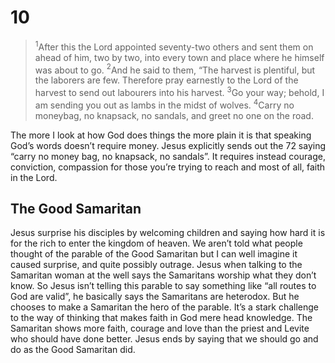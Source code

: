 # 10
>$^1$After this the Lord appointed seventy-two others and sent them on ahead of him, two by two, into every town and place where he himself was about to go. $^2$And he said to them, “The harvest is plentiful, but the laborers are few. Therefore pray earnestly to the Lord of the harvest to send out labourers into his harvest. $^3$Go your way; behold, I am sending you out as lambs in the midst of wolves. $^4$Carry no moneybag, no knapsack, no sandals, and greet no one on the road.

The more I look at how God does things the more plain it is that speaking God’s words doesn’t require money. Jesus explicitly sends out the 72 saying “carry no money bag, no knapsack, no sandals”. It requires instead courage, conviction, compassion for those you’re trying to reach and most of all, faith in the Lord.
## The Good Samaritan
Jesus surprise his disciples by welcoming children and saying how hard it is for the rich to enter the kingdom of heaven. We aren’t told what people thought of the parable of the Good Samaritan but I can well imagine it caused surprise, and quite possibly outrage. Jesus when talking to the Samaritan woman at the well says the Samaritans worship what they don’t know. So Jesus isn’t telling this parable to say something like “all routes to God are valid”, he basically says the Samaritans are heterodox. But he chooses to make a Samaritan the hero of the parable. It’s a stark challenge to the way of thinking that makes faith in God mere head knowledge. The Samaritan shows more faith, courage and love than the priest and Levite who should have done better. Jesus ends by saying that we should go and do as the Good Samaritan did. 